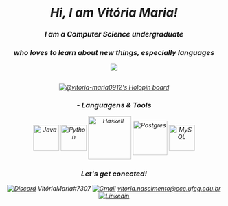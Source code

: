 <div>
    <em align="center"/>
<div/>
    
# Hi, I am Vitória Maria!

### I am a Computer Science undergraduate
### who loves to learn about new things, especially languages

<div>
    <img align="center" heigh="180cm" src="https://github-readme-stats.vercel.app/api?username=Vitoria-Maria0912&shows_Github_logo_instead_ranklevel=true&theme=tokyonight"/>
</div>

##

</div>
  
[![@vitoria-maria0912's Holopin board](https://holopin.me/vitoriamaria0912)](https://holopin.io/@vitoriamaria0912)

### - Languagens & Tools 

<div>
    <img align="center" alt="Java" height="60" widht="70" src="https://cdn.jsdelivr.net/gh/devicons/devicon/icons/java/java-original-wordmark.svg"/>
    <img align="center" alt="Python" height="60" widht="40" src="https://cdn.jsdelivr.net/gh/devicons/devicon/icons/python/python-original-wordmark.svg"/>
    <img align="center" alt="Haskell" height="100" widht="130" src="https://cdn.jsdelivr.net/gh/devicons/devicon/icons/haskell/haskell-original-wordmark.svg" />
    <img align="center" alt="Postgres" height="80" widht="50" src="https://cdn.jsdelivr.net/gh/devicons/devicon/icons/postgresql/postgresql-plain-wordmark.svg" />
    <img align="center" alt="MySQL" height="60" widht="20" src="https://cdn.jsdelivr.net/gh/devicons/devicon/icons/mysql/mysql-original-wordmark.svg" />
<div/>

### Let's get conected!

[![Discord](https://img.shields.io/badge/Discord-7289DA?style=for-the-badge&logo=discord&logoColor=white)](https://discord.com/) VitóriaMaria#7307
[![Gmail](https://img.shields.io/badge/Gmail-D14836?style=for-the-badge&logo=gmail&logoColor=white)](https://mail.google.com/) vitoria.nascimento@ccc.ufcg.edu.br
[![Linkedin](https://img.shields.io/badge/LinkedIn-0077B5?style=for-the-badge&logo=linkedin&logoColor=white)](https://www.linkedin.com/in/vit%C3%B3ria-maria-do-nascimento-258899255?lipi=urn%3Ali%3Apage%3Ad_flagship3_profile_view_base_contact_details%3BpJ7mDSN9QuWfDyX4nccHTg%3D%3D)

